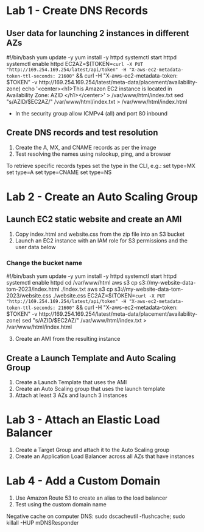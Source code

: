 # Lab 1 - Create DNS Records


## User data for launching 2 instances in different AZs

#!/bin/bash
yum update -y
yum install -y httpd
systemctl start httpd
systemctl enable httpd
EC2AZ=$(TOKEN=`curl -X PUT "http://169.254.169.254/latest/api/token" -H "X-aws-ec2-metadata-token-ttl-seconds: 21600"` && curl -H "X-aws-ec2-metadata-token: $TOKEN" -v http://169.254.169.254/latest/meta-data/placement/availability-zone)
echo '<center><h1>This Amazon EC2 instance is located in Availability Zone: AZID </h1></center>' > /var/www/html/index.txt
sed "s/AZID/$EC2AZ/" /var/www/html/index.txt > /var/www/html/index.html

- In the security group allow ICMPv4 (all) and port 80 inbound

## Create DNS records and test resolution

1. Create the A, MX, and CNAME records as per the image
2. Test resolving the names using nslookup, ping, and a browser

To retrieve specific records types set the type in the CLI, e.g.:
set type=MX
set type=A
set type=CNAME
set type=NS

# Lab 2 - Create an Auto Scaling Group

## Launch EC2 static website and create an AMI

1. Copy index.html and website.css from the zip file into an S3 bucket
2. Launch an EC2 instance with an IAM role for S3 permissions and the user data below

### Change the bucket name

#!/bin/bash
yum update -y
yum install -y httpd
systemctl start httpd
systemctl enable httpd
cd /var/www/html
aws s3 cp s3://my-website-data-tom-2023/index.html ./index.txt
aws s3 cp s3://my-website-data-tom-2023/website.css ./website.css
EC2AZ=$(TOKEN=`curl -X PUT "http://169.254.169.254/latest/api/token" -H "X-aws-ec2-metadata-token-ttl-seconds: 21600"` && curl -H "X-aws-ec2-metadata-token: $TOKEN" -v http://169.254.169.254/latest/meta-data/placement/availability-zone)
sed "s/AZID/$EC2AZ/" /var/www/html/index.txt > /var/www/html/index.html

3. Create an AMI from the resulting instance

## Create a Launch Template and Auto Scaling Group

1. Create a Launch Template that uses the AMI
2. Create an Auto Scaling group that uses the launch template
3. Attach at least 3 AZs and launch 3 instances


# Lab 3 - Attach an Elastic Load Balancer

1. Create a Target Group and attach it to the Auto Scaling group
2. Create an Application Load Balancer across all AZs that have instances

# Lab 4 - Add a Custom Domain

1. Use Amazon Route 53 to create an alias to the load balancer
2. Test using the custom domain name

Negative cache on computer DNS:
sudo dscacheutil -flushcache; sudo killall -HUP mDNSResponder
